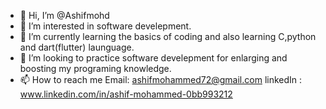 - 👋 Hi, I’m @Ashifmohd
- 👀 I’m interested in software develepment.
- 🌱 I’m currently learning the basics of coding and also learning C,python and dart(flutter) launguage.
- 💞️ I’m looking to practice software develepment for enlarging and boosting my programing knowledge.
- 📫 How to reach me Email: ashifmohammed72@gmail.com linkedIn : www.linkedin.com/in/ashif-mohammed-0bb993212

<!---
Ashifmohd/Ashifmohd is a ✨ special ✨ repository because its `README.md` (this file) appears on your GitHub profile.
You can click the Preview link to take a look at your changes.
--->
